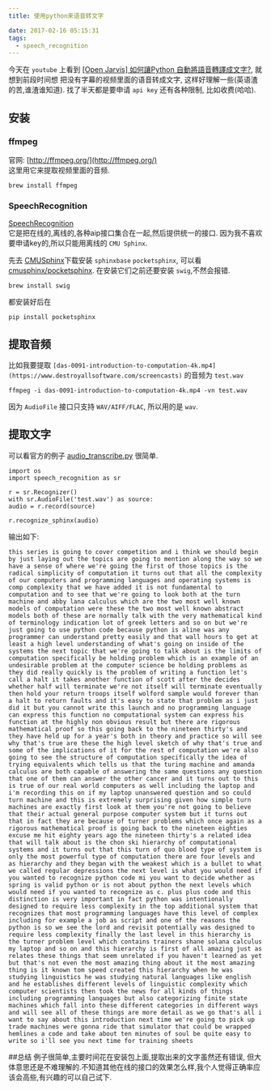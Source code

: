 ```yaml
---
title: 使用python来语音转文字

date: 2017-02-16 05:15:31
tags:
  - speech_recognition
---
```


今天在 `youtube` 上看到 [[Open Jarvis] 如何讓Python 自動將語音轉譯成文字?](https://www.youtube.com/watch?v=31DZfkYRvI4), 就想到前段时间想
把没有字幕的视频里面的语音转成文字, 这样好理解一些(英语渣的苦,谁渣谁知道).
找了半天都是要申请 `api key` 还有各种限制, 比如收费(哈哈).

## 安装
### ffmpeg
官网: [http://ffmpeg.org/](http://ffmpeg.org/)    
这里用它来提取视频里面的音频.

    brew install ffmpeg

### SpeechRecognition
[SpeechRecognition](https://pypi.python.org/pypi/SpeechRecognition/)    
它是把在线的,离线的,各种aip接口集合在一起,然后提供统一的接口.
因为我不喜欢要申请key的,所以只能用离线的 `CMU Sphinx`.

先去 [CMUSphinx](http://cmusphinx.sourceforge.net/wiki/download)下载安装 `sphinxbase` `pocketsphinx`, 可以看 [cmusphinx/pocketsphinx](https://github.com/cmusphinx/pocketsphinx).
在安装它们之前还要安装 `swig`,不然会报错.

    brew install swig

都安装好后在

    pip install pocketsphinx


## 提取音频
比如我要提取 `[das-0091-introduction-to-computation-4k.mp4](https://www.destroyallsoftware.com/screencasts)` 的音频为 `test.wav`    

    ffmpeg -i das-0091-introduction-to-computation-4k.mp4 -vn test.wav

因为 `AudioFile` 接口只支持 `WAV/AIFF/FLAC`, 所以用的是 `wav`.


## 提取文字
可以看官方的例子 [audio_transcribe.py](https://github.com/Uberi/speech_recognition/blob/master/examples/audio_transcribe.py) 很简单.

    import os
    import speech_recognition as sr

    r = sr.Recognizer()
    with sr.AudioFile('test.wav') as source:
    audio = r.record(source)

    r.recognize_sphinx(audio)

输出如下:    


    this series is going to cover competition and i think we should begin by just laying out the topics are going to mention along the way so we have a sense of where we're going the first of those topics is the radical simplicity of computation it turns out that all the complexity of our computers and programming languages and operating systems is comp complexity that we have added it is not fundamental to computation and to see that we're going to look both at the turn machine and abby lana calculus which are the two most well known models of computation were these the two most well known abstract models both of these are normally talk with the very mathematical kind of terminology indication lot of greek letters and so on but we're just going to use python code because python is aline was any programmer can understand pretty easily and that wall hours to get at least a high level understanding of what's going on inside of the systems the next topic that we're going to talk about is the limits of computation specifically be holding problem which is an example of an undesirable problem at the computer science be holding problems as they did really quickly is the problem of writing a function let's call a halt it takes another function of scott after the decides whether half will terminate we're not itself will terminate eventually then hold your return troops itself wolford sample would forever than a halt to return faults and it's easy to state that problem as i just did it but you cannot write this launch and no programming language can express this function no computational system can express his function at the highly non obvious result but there are rigorous mathematical proof so this going back to the nineteen thirty's and they have held up for a year's both in theory and practice so will see why that's true are these the high level sketch of why that's true and some of the implications of it for the rest of computation we're also going to see the structure of computation specifically the idea of trying equivalents which tells us that the turing machine and amanda calculus are both capable of answering the same questions any question that one of them can answer the other cancer and it turns out to this is true of our real world computers as well including the laptop and i'm recording this on if my laptop unanswered question and so could turn machine and this is extremely surprising given how simple turn machines are exactly first look at them you're not going to believe that their actual general purpose computer system but it turns out that in fact they are because of turner problems which once again as a rigorous mathematical proof is going back to the nineteen eighties excuse me hit eighty years ago the nineteen thirty's a related idea that will talk about is the chon ski hierarchy of computational systems and it turns out that this turn of quo blood type of system is only the most powerful type of computation there are four levels and as hierarchy and they began with the weakest which is a bullet to what we called regular depressions the next level is what you would need if you wanted to recognize python code mi you want to decide whether as spring is valid python or is not about python the next levels which would need if you wanted to recognize as c. plus plus code and this distinction is very important in fact python was intentionally designed to require less complexity in the top additional system that recognizes that most programming languages have this level of complex including for example a job as script and one of the reasons the python is so we see the lord and revisit potentially was designed to require less complexity finally the last level in this hierarchy is the turner problem level which contains trainers shane solana calculus my laptop and so on and this hierarchy is first of all amazing just as relates these things that seem unrelated if you haven't learned as yet but that's not even the most amazing thing about it the most amazing thing is it known tom speed created this hierarchy when he was studying linguistics he was studying natural languages like english and he establishes different levels of linguistic complexity which computer scientists then took the news for all kinds of things including programming languages but also categorizing finite state machines which fall into these different categories in different ways and will see all of these things are more detail as we go that's all i want to say about this introduction next time we're going to pick up trade machines were gonna ride that simulator that could be wrapped hemlines a code and take about ten minutes of soul be quite easy to write so i'll see you next time for training sheets


##总结
例子很简单,主要时间花在安装包上面,提取出来的文字虽然还有错误, 但大体意思还是不难理解的.不知道其他在线的接口的效果怎么样,我个人觉得正确率应该会高些,有兴趣的可以自己试下.

